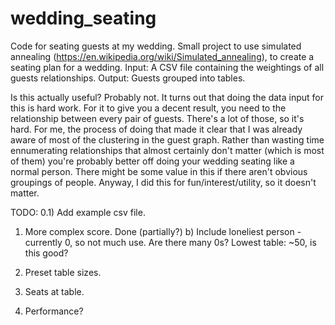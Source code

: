 # wedding_seating
Code for seating guests at my wedding.
Small project to use simulated annealing (https://en.wikipedia.org/wiki/Simulated_annealing), to create a seating plan for a wedding.
Input: A CSV file containing the weightings of all guests relationships.
Output: Guests grouped into tables. 

Is this actually useful? 
Probably not. It turns out that doing the data input for this is hard work. For it to give you a decent result, you need to the relationship between every pair of guests. There's a lot of those, so it's hard.
For me, the process of doing that made it clear that I was already aware of most of the clustering in the guest graph. Rather than wasting time ennumerating relationships that almost certainly don't matter (which is most of them) you're probably better off doing your wedding seating like a normal person.
There might be some value in this if there aren't obvious groupings of people. 
Anyway, I did this for fun/interest/utility, so it doesn't matter. 


TODO:
0.1) Add example csv file. 
1) More complex score. Done (partially?)
b) Include loneliest person - currently 0, so not much use. Are there many 0s? Lowest table: ~50, is this good?

2) Preset table sizes.

3) Seats at table.

4) Performance?
